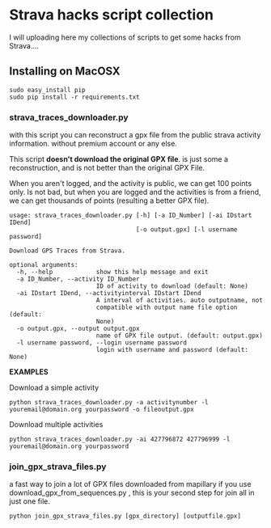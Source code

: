 Strava hacks script collection
===============================

I will uploading here my collections of scripts to get some hacks from Strava.... 

## Installing on MacOSX
    sudo easy_install pip
    sudo pip install -r requirements.txt

### strava_traces_downloader.py

with this script you can reconstruct a gpx file from the public strava activity information. without premium account or any else. 

This script **doesn't download the original GPX file**.  is just some a reconstruction, and is not better than the original GPX File.

When you aren't logged, and the activity is public, we can get 100 points only. Is not bad, but when you are logged and the activities is from a friend, we can get thousands of points (resulting a better GPX file). 


    usage: strava_traces_downloader.py [-h] [-a ID_Number] [-ai IDstart IDend]
                                       [-o output.gpx] [-l username password]
    
    Download GPS Traces from Strava.
    
    optional arguments:
      -h, --help            show this help message and exit
      -a ID_Number, --activity ID_Number
                            ID of activity to download (default: None)
      -ai IDstart IDend, --activityinterval IDstart IDend
                            A interval of activities. auto outputname, not
                            compatible with output name file option (default:
                            None)
      -o output.gpx, --output output.gpx
                            name of GPX file output. (default: output.gpx)
      -l username password, --login username password
                            login with username and password (default: None)

**EXAMPLES**

Download a simple activity 

    python strava_traces_downloader.py -a activitynumber -l youremail@domain.org yourpassword -o fileoutput.gpx

Download multiple activities

    python strava_traces_downloader.py -ai 427796872 427796999 -l youremail@domain.org yourpassword                   


### join_gpx_strava_files.py

a fast way to join a lot of GPX files downloaded from mapillary if you use download_gpx_from_sequences.py , this is your second step for join  all in just one file. 

    python join_gpx_strava_files.py [gpx_directory] [outputfile.gpx]


                        
                        

